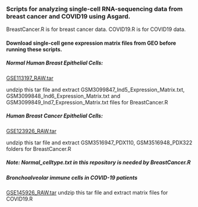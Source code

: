 ### Scripts for analyzing single-cell RNA-sequencing data from breast cancer and COVID19 using Asgard.
BreastCancer.R is for breast cancer data.
COVID19.R is for COVID19 data.
#### Download single-cell gene expression matrix files from GEO before running these scripts.
##### Normal Human Breast Epithelial Cells:
[GSE113197_RAW.tar](https://www.ncbi.nlm.nih.gov/geo/download/?acc=GSE113197&format=file)

undzip this tar file and extract GSM3099847_Ind5_Expression_Matrix.txt, GSM3099848_Ind6_Expression_Matrix.txt and GSM3099849_Ind7_Expression_Matrix.txt files for BreastCancer.R

##### Human Breast Cancer Epithelial Cells:
[GSE123926_RAW.tar](https://www.ncbi.nlm.nih.gov/geo/download/?acc=GSE123926&format=file)

undzip this tar file and extract GSM3516947_PDX110, GSM3516948_PDX322 folders for BreastCancer.R

##### Note: Normal_celltype.txt in this repository is needed by BreastCancer.R

##### Bronchoalveolar immune cells in COVID-19 patients
[GSE145926_RAW.tar](https://www.ncbi.nlm.nih.gov/geo/download/?acc=GSE145926&format=file)
undzip this tar file and extract matrix files for COVID19.R

